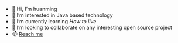 - 👋 Hi, I’m huanming
- 👀 I’m interested in Java based technology
- 🌱 I’m currently learning *How to live*
- 💞️ I’m looking to collaborate on any interesting open source project
- 📫 [Reach me](mailto:huanmingcn@gmail.com)

<!---
huanmingcn/huanmingcn is a ✨ special ✨ repository because its `README.md` (this file) appears on your GitHub profile.
You can click the Preview link to take a look at your changes.
--->
